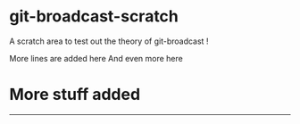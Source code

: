 # git-broadcast-scratch
A scratch area to test out the theory of git-broadcast !

More lines are added here
And even more here

# More stuff added
---
 
 
 
